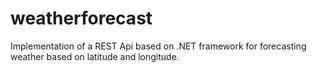 # weatherforecast
Implementation of a REST Api based on .NET framework for forecasting weather based on latitude and longitude.

